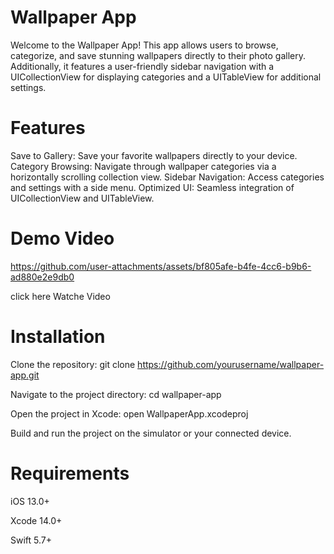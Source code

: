 # Wallpaper App

Welcome to the Wallpaper App! This app allows users to browse, categorize, and save stunning wallpapers directly to their photo gallery. Additionally, it features a user-friendly sidebar navigation with a UICollectionView for displaying categories and a UITableView for additional settings.

# Features
Save to Gallery: Save your favorite wallpapers directly to your device.
Category Browsing: Navigate through wallpaper categories via a horizontally scrolling collection view.
Sidebar Navigation: Access categories and settings with a side menu.
Optimized UI: Seamless integration of UICollectionView and UITableView.

# Demo Video

https://github.com/user-attachments/assets/bf805afe-b4fe-4cc6-b9b6-ad880e2e9db0



click here Watche Video 

# Installation

Clone the repository: 
git clone https://github.com/yourusername/wallpaper-app.git

Navigate to the project directory:
cd wallpaper-app

Open the project in Xcode:
open WallpaperApp.xcodeproj

Build and run the project on the simulator or your connected device.

# Requirements

iOS 13.0+ 

Xcode 14.0+

Swift 5.7+

